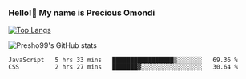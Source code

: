 ### Hello!👋 My name is Precious Omondi 

[![Top Langs](https://github-readme-stats.vercel.app/api/top-langs/?username=Presho99&langs_count=8&theme=dark)](https://github.com/Presho99/github-readme-stats)

![Presho99's GitHub stats](https://github-readme-stats.vercel.app/api?username=Presho99&show_icons=true&theme=dark)

<!--START_SECTION:waka-->

```text
JavaScript   5 hrs 33 mins   █████████████████▒░░░░░░░   69.36 %
CSS          2 hrs 27 mins   ███████▓░░░░░░░░░░░░░░░░░   30.64 %
```

<!--END_SECTION:waka-->

